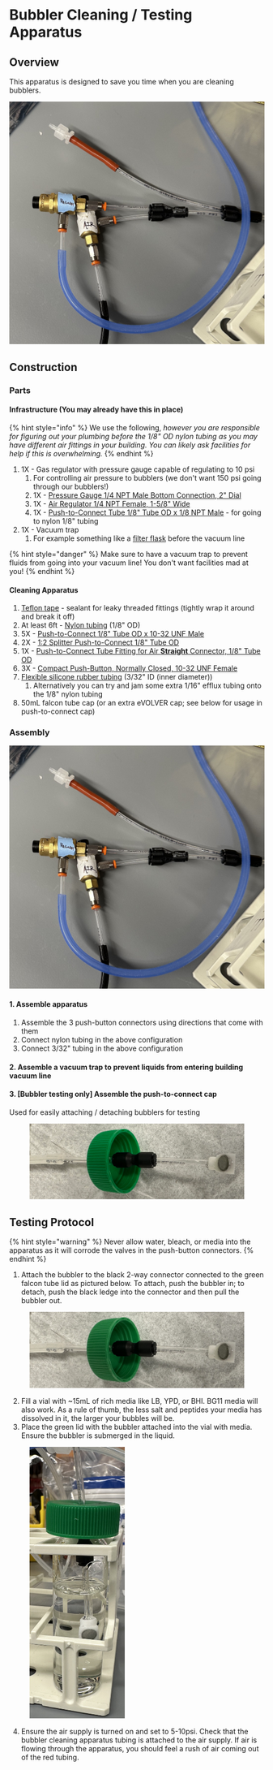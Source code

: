# Bubbler Cleaning / Testing Apparatus

## Overview

This apparatus is designed to save you time when you are cleaning bubblers.

![](<../../../.gitbook/assets/image (1).jpeg>)

## Construction

### Parts

#### Infrastructure (You may already have this in place)

{% hint style="info" %}
We use the following, _however you are responsible for figuring out your plumbing before the 1/8" OD nylon tubing as you may have different air fittings in your building. You can likely ask facilities for help if this is overwhelming._
{% endhint %}

1. 1X - Gas regulator with pressure gauge capable of regulating to 10 psi
   1. For controlling air pressure to bubblers (we don't want 150 psi going through our bubblers!)
   2. 1X - [Pressure Gauge 1/4 NPT Male Bottom Connection, 2" Dial](https://www.mcmaster.com/4089K61-4089K12/)
   3. 1X - [Air Regulator 1/4 NPT Female, 1-5/8" Wide](https://www.mcmaster.com/6746K32-6746K18/)
   4. 1X - [Push-to-Connect Tube 1/8" Tube OD x 1/8 NPT Male](https://www.mcmaster.com/7880T113-52065K113/) - for going to nylon 1/8" tubing
2. 1X - Vacuum trap
   1. For example something like a [filter flask](https://ecatalog.corning.com/life-sciences/b2c/US/en/General-Labware/Flasks/Flasks,-Glass/PYREX%C2%AE-Heavy-Wall-Filtering-Flask,-Tubulation,-Graduated/p/5340-1L) before the vacuum line

{% hint style="danger" %}
Make sure to have a vacuum trap to prevent fluids from going into your vacuum line! You don't want facilities mad at you!
{% endhint %}

#### Cleaning Apparatus

1. [Teflon tape](https://www.mcmaster.com/6802K83/) - sealant for leaky threaded fittings (tightly wrap it around and break it off)
2. At least 6ft - [Nylon tubing](https://www.mcmaster.com/9685T1/) (1/8" OD)
3. 5X - [Push-to-Connect 1/8" Tube OD x 10-32 UNF Male](https://www.mcmaster.com/7880T111/)
4. 2X - [1:2 Splitter Push-to-Connect 1/8" Tube OD](https://www.mcmaster.com/5779K41/)
5. 1X - [Push-to-Connect Tube Fitting for Air **Straight** Connector, 1/8" Tube OD](https://www.mcmaster.com/5779K11/)
6. 3X - [Compact Push-Button, Normally Closed, 10-32 UNF Female](https://www.mcmaster.com/6790T41/)
7. [Flexible silicone rubber tubing](https://www.mcmaster.com/51135K14/) (3/32" ID (inner diameter))
   1. Alternatively you can try and jam some extra 1/16" efflux tubing onto the 1/8" nylon tubing
8. 50mL falcon tube cap (or an extra eVOLVER cap; see below for usage in push-to-connect cap)

### Assembly

![](<../../../.gitbook/assets/image (1).jpeg>)

#### 1. Assemble apparatus

1. Assemble the 3 push-button connectors using directions that come with them
2. Connect nylon tubing in the above configuration
3. Connect 3/32" tubing in the above configuration

#### 2. Assemble a vacuum trap to prevent liquids from entering building vacuum line

#### 3. \[Bubbler testing only] Assemble the push-to-connect cap

Used for easily attaching / detaching bubblers for testing

<figure><img src="../../../.gitbook/assets/https___files.gitbook.com_v0_b_gitbook-x-prod.appspot.com_o_spaces_2FYy5AdmKzUTn7D8n357Md_2Fuploads_2FsmuXa3O5t5RlpryEplXO_2FIMG_0425 (1).webp" alt=""><figcaption></figcaption></figure>

## Testing Protocol

{% hint style="warning" %}
Never allow water, bleach, or media into the apparatus as it will corrode the valves in the push-button connectors.
{% endhint %}

1. Attach the bubbler to the black 2-way connector connected to the green falcon tube lid as pictured below. To attach, push the bubbler in; to detach, push the black ledge into the connector and then pull the bubbler out.

<figure><img src="../../../.gitbook/assets/IMG_0425 (1).jpeg" alt="" width="563"><figcaption></figcaption></figure>

2. Fill a vial with \~15mL of rich media like LB, YPD, or BHI. BG11 media will also work. As a rule of thumb, the less salt and peptides your media has dissolved in it, the larger your bubbles will be.
3. Place the green lid with the bubbler attached into the vial with media. Ensure the bubbler is submerged in the liquid.&#x20;



<figure><img src="../../../.gitbook/assets/IMG_0426.jpeg" alt="" width="188"><figcaption></figcaption></figure>

4. Ensure the air supply is turned on and set to 5-10psi. Check that the bubbler cleaning apparatus tubing is attached to the air supply. If air is flowing through the apparatus, you should feel a rush of air coming out of the red tubing.&#x20;
